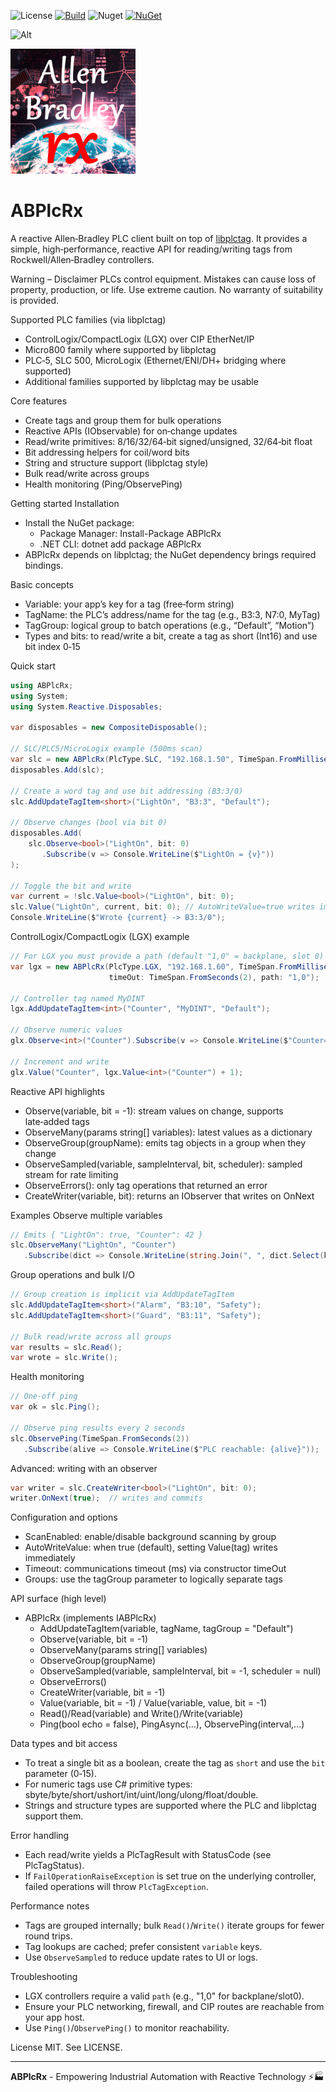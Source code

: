 ﻿![License](https://img.shields.io/github/license/ChrisPulman/ABPlcRx.svg) [![Build](https://github.com/ChrisPulman/ABPlcRx/actions/workflows/BuildOnly.yml/badge.svg)](https://github.com/ChrisPulman/ABPlcRx/actions/workflows/BuildOnly.yml) ![Nuget](https://img.shields.io/nuget/dt/ABPlcRx?color=pink&style=plastic) [![NuGet](https://img.shields.io/nuget/v/ABPlcRx.svg?style=plastic)](https://www.nuget.org/packages/ABPlcRx)

![Alt](https://repobeats.axiom.co/api/embed/24d527be4f32c7d50e5e907b50687874772158ee.svg "Repobeats analytics image")

<p align="left">
  <a href="https://github.com/ChrisPulman/ABPlcRx">
    <img alt="ABPlcRx" src="https://github.com/ChrisPulman/ABPlcRx/blob/main/Images/logo.png" width="200"/>
  </a>
</p>

# ABPlcRx

A reactive Allen‑Bradley PLC client built on top of [libplctag](https://github.com/libplctag/libplctag). It provides a simple, high‑performance, reactive API for reading/writing tags from Rockwell/Allen‑Bradley controllers.

Warning – Disclaimer
PLCs control equipment. Mistakes can cause loss of property, production, or life. Use extreme caution. No warranty of suitability is provided.

Supported PLC families (via libplctag)
- ControlLogix/CompactLogix (LGX) over CIP EtherNet/IP
- Micro800 family where supported by libplctag
- PLC‑5, SLC 500, MicroLogix (Ethernet/ENI/DH+ bridging where supported)
- Additional families supported by libplctag may be usable

Core features
- Create tags and group them for bulk operations
- Reactive APIs (IObservable) for on‑change updates
- Read/write primitives: 8/16/32/64‑bit signed/unsigned, 32/64‑bit float
- Bit addressing helpers for coil/word bits
- String and structure support (libplctag style)
- Bulk read/write across groups
- Health monitoring (Ping/ObservePing)

Getting started
Installation
- Install the NuGet package:
  - Package Manager: Install-Package ABPlcRx
  - .NET CLI: dotnet add package ABPlcRx
- ABPlcRx depends on libplctag; the NuGet dependency brings required bindings.

Basic concepts
- Variable: your app’s key for a tag (free‑form string)
- TagName: the PLC’s address/name for the tag (e.g., B3:3, N7:0, MyTag)
- TagGroup: logical group to batch operations (e.g., “Default”, “Motion”)
- Types and bits: to read/write a bit, create a tag as short (Int16) and use bit index 0‑15

Quick start
```csharp
using ABPlcRx;
using System;
using System.Reactive.Disposables;

var disposables = new CompositeDisposable();

// SLC/PLC5/MicroLogix example (500ms scan)
var slc = new ABPlcRx(PlcType.SLC, "192.168.1.50", TimeSpan.FromMilliseconds(500));
disposables.Add(slc);

// Create a word tag and use bit addressing (B3:3/0)
slc.AddUpdateTagItem<short>("LightOn", "B3:3", "Default");

// Observe changes (bool via bit 0)
disposables.Add(
    slc.Observe<bool>("LightOn", bit: 0)
       .Subscribe(v => Console.WriteLine($"LightOn = {v}"))
);

// Toggle the bit and write
var current = !slc.Value<bool>("LightOn", bit: 0);
slc.Value("LightOn", current, bit: 0); // AutoWriteValue=true writes immediately
Console.WriteLine($"Wrote {current} -> B3:3/0");
```

ControlLogix/CompactLogix (LGX) example
```csharp
// For LGX you must provide a path (default "1,0" = backplane, slot 0)
var lgx = new ABPlcRx(PlcType.LGX, "192.168.1.60", TimeSpan.FromMilliseconds(200),
                      timeOut: TimeSpan.FromSeconds(2), path: "1,0");

// Controller tag named MyDINT
lgx.AddUpdateTagItem<int>("Counter", "MyDINT", "Default");

// Observe numeric values
glx.Observe<int>("Counter").Subscribe(v => Console.WriteLine($"Counter={v}"));

// Increment and write
glx.Value("Counter", lgx.Value<int>("Counter") + 1);
```

Reactive API highlights
- Observe<T>(variable, bit = -1): stream values on change, supports late‑added tags
- ObserveMany(params string[] variables): latest values as a dictionary
- ObserveGroup(groupName): emits tag objects in a group when they change
- ObserveSampled<T>(variable, sampleInterval, bit, scheduler): sampled stream for rate limiting
- ObserveErrors(): only tag operations that returned an error
- CreateWriter<T>(variable, bit): returns an IObserver<T> that writes on OnNext

Examples
Observe multiple variables
```csharp
// Emits { "LightOn": true, "Counter": 42 }
slc.ObserveMany("LightOn", "Counter")
   .Subscribe(dict => Console.WriteLine(string.Join(", ", dict.Select(kv => $"{kv.Key}={kv.Value}"))));
```

Group operations and bulk I/O
```csharp
// Group creation is implicit via AddUpdateTagItem
slc.AddUpdateTagItem<short>("Alarm", "B3:10", "Safety");
slc.AddUpdateTagItem<short>("Guard", "B3:11", "Safety");

// Bulk read/write across all groups
var results = slc.Read();
var wrote = slc.Write();
```

Health monitoring
```csharp
// One‑off ping
var ok = slc.Ping();

// Observe ping results every 2 seconds
slc.ObservePing(TimeSpan.FromSeconds(2))
   .Subscribe(alive => Console.WriteLine($"PLC reachable: {alive}"));
```

Advanced: writing with an observer
```csharp
var writer = slc.CreateWriter<bool>("LightOn", bit: 0);
writer.OnNext(true);  // writes and commits
```

Configuration and options
- ScanEnabled: enable/disable background scanning by group
- AutoWriteValue: when true (default), setting Value(tag) writes immediately
- Timeout: communications timeout (ms) via constructor timeOut
- Groups: use the tagGroup parameter to logically separate tags

API surface (high level)
- ABPlcRx (implements IABPlcRx)
  - AddUpdateTagItem<T>(variable, tagName, tagGroup = "Default")
  - Observe<T>(variable, bit = -1)
  - ObserveMany(params string[] variables)
  - ObserveGroup(groupName)
  - ObserveSampled<T>(variable, sampleInterval, bit = -1, scheduler = null)
  - ObserveErrors()
  - CreateWriter<T>(variable, bit = -1)
  - Value<T>(variable, bit = -1) / Value<T>(variable, value, bit = -1)
  - Read()/Read(variable) and Write()/Write(variable)
  - Ping(bool echo = false), PingAsync(...), ObservePing(interval,...)

Data types and bit access
- To treat a single bit as a boolean, create the tag as `short` and use the `bit` parameter (0‑15).
- For numeric tags use C# primitive types: sbyte/byte/short/ushort/int/uint/long/ulong/float/double.
- Strings and structure types are supported where the PLC and libplctag support them.

Error handling
- Each read/write yields a PlcTagResult with StatusCode (see PlcTagStatus).
- If `FailOperationRaiseException` is set true on the underlying controller, failed operations will throw `PlcTagException`.

Performance notes
- Tags are grouped internally; bulk `Read()`/`Write()` iterate groups for fewer round trips.
- Tag lookups are cached; prefer consistent `variable` keys.
- Use `ObserveSampled` to reduce update rates to UI or logs.

Troubleshooting
- LGX controllers require a valid `path` (e.g., "1,0" for backplane/slot0).
- Ensure your PLC networking, firewall, and CIP routes are reachable from your app host.
- Use `Ping()`/`ObservePing()` to monitor reachability.

License
MIT. See LICENSE.

---

**ABPlcRx** - Empowering Industrial Automation with Reactive Technology ⚡🏭
